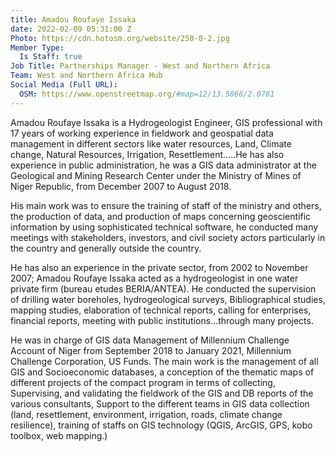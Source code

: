 ```yaml
---
title: Amadou Roufaye Issaka
date: 2022-02-09 05:31:00 Z
Photo: https://cdn.hotosm.org/website/250-0-2.jpg
Member Type:
  Is Staff: true
Job Title: Partnerships Manager - West and Northern Africa
Team: West and Northern Africa Hub
Social Media (Full URL):
  OSM: https://www.openstreetmap.org/#map=12/13.5866/2.0781
---
```


Amadou Roufaye Issaka is a Hydrogeologist Engineer, GIS professional with 17 years of working experience in fieldwork and geospatial data management in different sectors like water resources, Land, Climate change, Natural Resources, Irrigation, Resettlement…..He has also experience in public administration, he was a GIS data administrator at the Geological and Mining Research Center under the Ministry of Mines of Niger Republic, from December 2007 to August 2018. 

His main work was to ensure the training of staff of the ministry and others, the production of data, and production of maps concerning geoscientific information by using sophisticated technical software, he conducted many meetings with stakeholders, investors, and civil society actors particularly in the country and generally outside the country.

He has also an experience in the private sector, from 2002 to November 2007; Amadou Roufaye Issaka acted as a hydrogeologist in one water private firm (bureau etudes BERIA/ANTEA). He conducted the supervision of drilling water boreholes, hydrogeological surveys, Bibliographical studies, mapping studies, elaboration of technical reports, calling for enterprises, financial reports, meeting with public institutions...through many projects.

He was in charge of GIS data Management of Millennium Challenge Account of Niger from September 2018 to January 2021, Millennium Challenge Corporation, US Funds. The main work is the management of all GIS and Socioeconomic databases, a conception of the thematic maps of different projects of the compact program in terms of collecting, Supervising, and validating the fieldwork of the GIS and DB reports of the various consultants, Support to the different teams in GIS data collection (land, resettlement, environment, irrigation, roads, climate change resilience), training of staffs on GIS technology (QGIS, ArcGIS, GPS, kobo toolbox, web mapping.)

